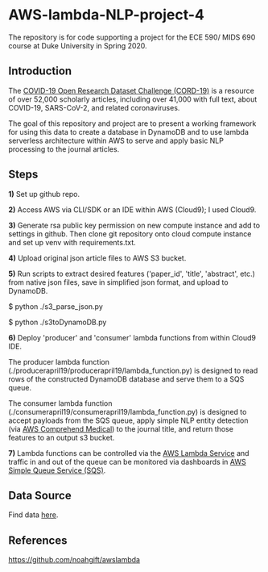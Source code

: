 # AWS-lambda-NLP-project-4

The repository is for code supporting a project for the ECE 590/ MIDS 690 course at Duke University in Spring 2020. 

## Introduction
The [COVID-19 Open Research Dataset Challenge (CORD-19)](https://www.kaggle.com/allen-institute-for-ai/CORD-19-research-challenge) is a resource of over 52,000 scholarly articles, including over 41,000 with full text, about COVID-19, SARS-CoV-2, and related coronaviruses. 

The goal of this repository and project are to present a working framework for using this data to create a database in DynamoDB and to use lambda serverless architecture within AWS to serve and apply basic NLP processing to the journal articles. 

## Steps

**1)** Set up github repo. 

**2)** Access AWS via CLI/SDK or an IDE within AWS (Cloud9); I used Cloud9. 

**3)** Generate rsa public key permission on new compute instance and add to settings in github. Then clone git repository onto cloud compute instance and set up venv with requirements.txt.

**4)** Upload original json article files to AWS S3 bucket.

**5)** Run scripts to extract desired features ('paper_id', 'title', 'abstract', etc.) from native json files, save in simplified json format, and upload to DynamoDB.

$ python ./s3_parse_json.py

$ python ./s3toDynamoDB.py 

**6)** Deploy 'producer' and 'consumer' lambda functions from within Cloud9 IDE. 

The producer lambda function (./producerapril19/producerapril19/lambda_function.py) is designed to read rows of the constructed DynamoDB database and serve them to a SQS queue. 

The consumer lambda function (./consumerapril19/consumerapril19/lambda_function.py) is designed to accept payloads from the SQS queue, apply simple NLP entity detection (via [AWS Comprehend Medical](https://aws.amazon.com/comprehend/medical/)) to the journal title, and return those features to an output s3 bucket.  

**7)** Lambda functions can be controlled via the [AWS Lambda Service](https://aws.amazon.com/lambda/) and traffic in and out of the queue can be monitored via dashboards in [AWS Simple Queue Service (SQS)](https://aws.amazon.com/sqs/). 

## Data Source
Find data [here](https://www.kaggle.com/allen-institute-for-ai/CORD-19-research-challenge). 

## References
https://github.com/noahgift/awslambda

